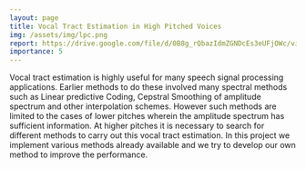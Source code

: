 ```yaml
---
layout: page
title: Vocal Tract Estimation in High Pitched Voices
img: /assets/img/lpc.png
report: https://drive.google.com/file/d/0B8g_rQbazIdmZGNDcEs3eUFjOWc/view?usp=sharing
importance: 5
---
```


Vocal tract estimation is highly useful for many speech signal processing applications. Earlier methods to do these involved many spectral methods such as Linear predictive Coding, Cepstral Smoothing of amplitude spectrum and other interpolation schemes. However such methods are limited to the cases of lower pitches wherein the amplitude spectrum has sufficient information. At higher pitches it is necessary to search for different methods to carry out this vocal tract estimation. In this project we implement various methods already available and we try to develop our own method to improve the performance.